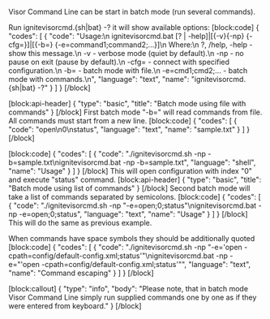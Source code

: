 Visor Command Line can be start in batch mode (run several commands).

Run ignitevisorcmd.{sh|bat} -? it will show available options:
[block:code]
{
  "codes": [
    {
      "code": "Usage:\n    ignitevisorcmd.bat [? | -help]|[{-v}{-np} {-cfg=<path>}]|[{-b=<path>} {-e=command1;command2;...}]\n    Where:\n        ?, /help, -help      - show this message.\n        -v                   - verbose mode (quiet by default).\n        -np                  - no pause on exit (pause by default).\n        -cfg=<path>          - connect with specified configuration.\n        -b=<path>            - batch mode with file.\n        -e=cmd1;cmd2;...     - batch mode with commands.\n",
      "language": "text",
      "name": "ignitevisorcmd.{sh|bat} -?"
    }
  ]
}
[/block]

[block:api-header]
{
  "type": "basic",
  "title": "Batch mode using file with commands"
}
[/block]
First batch mode "-b=<path>" will read commands from file. All commands must start from a new line.
[block:code]
{
  "codes": [
    {
      "code": "open\n0\nstatus",
      "language": "text",
      "name": "sample.txt"
    }
  ]
}
[/block]

[block:code]
{
  "codes": [
    {
      "code": "./ignitevisorcmd.sh -np -b=sample.txt\nignitevisorcmd.bat -np -b=sample.txt",
      "language": "shell",
      "name": "Usage"
    }
  ]
}
[/block]
This will open configuration with index "0" and execute "status" command.
[block:api-header]
{
  "type": "basic",
  "title": "Batch mode using list of commands"
}
[/block]
Second batch mode will take a list of commands separated by semicolons.
[block:code]
{
  "codes": [
    {
      "code": "./ignitevisorcmd.sh -np \"-e=open;0;status\"\nignitevisorcmd.bat -np -e=open;0;status",
      "language": "text",
      "name": "Usage"
    }
  ]
}
[/block]
This will do the same as previous example.

When commands have space symbols they should be additionally quoted
[block:code]
{
  "codes": [
    {
      "code": "./ignitevisorcmd.sh -np \"-e='open -cpath=config/default-config.xml;status'\"\nignitevisorcmd.bat -np -e=\"'open -cpath=config/default-config.xml;status'\"",
      "language": "text",
      "name": "Command escaping"
    }
  ]
}
[/block]

[block:callout]
{
  "type": "info",
  "body": "Please note, that in batch mode Visor Command Line simply run supplied commands one by one as if they were entered from keyboard."
}
[/block]